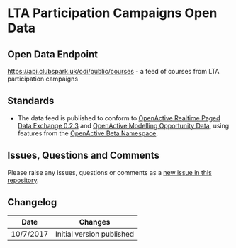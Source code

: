 # LTA Participation Campaigns Open Data

## Open Data Endpoint
https://api.clubspark.uk/odi/public/courses - a feed of courses from LTA participation campaigns

## Standards
- The data feed is published to conform to [OpenActive Realtime Paged Data Exchange 0.2.3](https://www.openactive.io/realtime-paged-data-exchange/0.2.3/) and [OpenActive Modelling Opportunity Data](https://www.openactive.io/modelling-opportunity-data/), using features from the [OpenActive Beta Namespace](https://www.openactive.io/ns-beta/).

## Issues, Questions and Comments
Please raise any issues, questions or comments as a [new issue in this repository](https://github.com/lawntennisassociation/opendata/issues).

## Changelog
| Date | Changes |
|---|---|
| 10/7/2017 | Initial version published |
